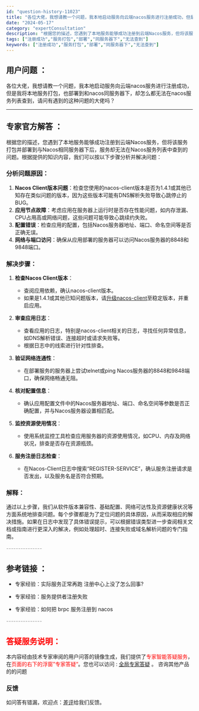 ```yaml
---
id: "question-history-11023"
title: "各位大佬，我想请教一个问题，我本地启动服务向云端nacos服务进行注册成功，但是我将本地服务打包，也部署到"
date: "2024-05-17"
category: "expertConsultation"
description: "根据您的描述，您遇到了本地服务能够成功注册到云端Nacos服务，但将该服务打包并部署到与Nacos相同服务器下后，服务却无法在Nacos服务列表中查到的问题。根据提供的知识内容，我们可以按以下步骤分析并解决问题：### 分析问题原因：1. **Nacos Client版本问题**：检查您使用的nac"
tags: ["注册成功","服务打包","部署","同服务器下","无法查到"]
keywords: ["注册成功","服务打包","部署","同服务器下","无法查到"]
---
```


## 用户问题 ： 
 各位大佬，我想请教一个问题，我本地启动服务向云端nacos服务进行注册成功，但是我将本地服务打包，也部署到和nacos同服务器下，却怎么都无法在nacos服务列表查到，请问有遇到的这种问题的大佬吗？  

---------------
## 专家官方解答 ：

根据您的描述，您遇到了本地服务能够成功注册到云端Nacos服务，但将该服务打包并部署到与Nacos相同服务器下后，服务却无法在Nacos服务列表中查到的问题。根据提供的知识内容，我们可以按以下步骤分析并解决问题：

### 分析问题原因：

1. **Nacos Client版本问题**：检查您使用的nacos-client版本是否为1.4.1或其他已知存在类似问题的版本，因为这些版本可能有DNS解析失败导致心跳停止的BUG。
2. **应用节点故障**：考虑应用在服务器上运行时是否存在性能问题，如内存泄漏、CPU占用高或网络问题，这些问题可能导致心跳续约失败。
3. **配置错误**：检查应用的配置，包括Nacos服务器地址、端口、命名空间等是否正确无误。
4. **网络与端口访问**：确保从应用部署的服务器可以访问Nacos服务器的8848和9848端口。

### 解决步骤：

1. **检查Nacos Client版本**：
   - 查阅应用依赖，确认nacos-client版本。
   - 如果是1.4.1或其他已知问题版本，请[升级nacos-client](https://github.com/alibaba/nacos/releases)至稳定版本，并重启应用。

2. **审查应用日志**：
   - 查看应用的日志，特别是nacos-client相关的日志，寻找任何异常信息，如DNS解析错误、连接超时或请求失败等。
   - 根据日志中的线索进行针对性排查。

3. **验证网络连通性**：
   - 在部署服务的服务器上尝试telnet或ping Nacos服务器的8848和9848端口，确保网络畅通无阻。

4. **核对配置信息**：
   - 确认应用配置文件中的Nacos服务器地址、端口、命名空间等参数是否正确配置，并与Nacos服务器设置相匹配。

5. **监控资源使用情况**：
   - 使用系统监控工具检查应用服务器的资源使用情况，如CPU、内存及网络状况，排查是否存在资源瓶颈。

6. **服务注册日志检查**：
   - 在Nacos-Client日志中搜索“REGISTER-SERVICE”，确认服务注册请求是否发出，以及服务名是否符合预期。

### 解释：

通过以上步骤，我们从软件版本兼容性、基础配置、网络可达性及资源健康状况等方面系统地排查问题。每个步骤都是为了定位问题的具体原因，从而采取相应的解决措施。如果在日志中发现了具体错误提示，可以根据错误类型进一步查阅相关文档或指南进行更深入的解决，例如处理超时、连接失败或域名解析问题的专门指南。


<font color="#949494">---------------</font> 


## 参考链接 ：

* 专家经验：实际服务正常再跑 注册中心上没了怎么回事? 
 
 * 专家经验：服务提供者注册失败 
 
 * 专家经验：如何把 brpc 服务注册到 nacos 


 <font color="#949494">---------------</font> 
 


## <font color="#FF0000">答疑服务说明：</font> 

本内容经由技术专家审阅的用户问答的镜像生成，我们提供了<font color="#FF0000">专家智能答疑服务</font>，在<font color="#FF0000">页面的右下的浮窗”专家答疑“</font>。您也可以访问 : [全局专家答疑](https://answer.opensource.alibaba.com/docs/intro) 。 咨询其他产品的的问题

### 反馈
如问答有错漏，欢迎点：[差评](https://ai.nacos.io/user/feedbackByEnhancerGradePOJOID?enhancerGradePOJOId=13712)给我们反馈。
